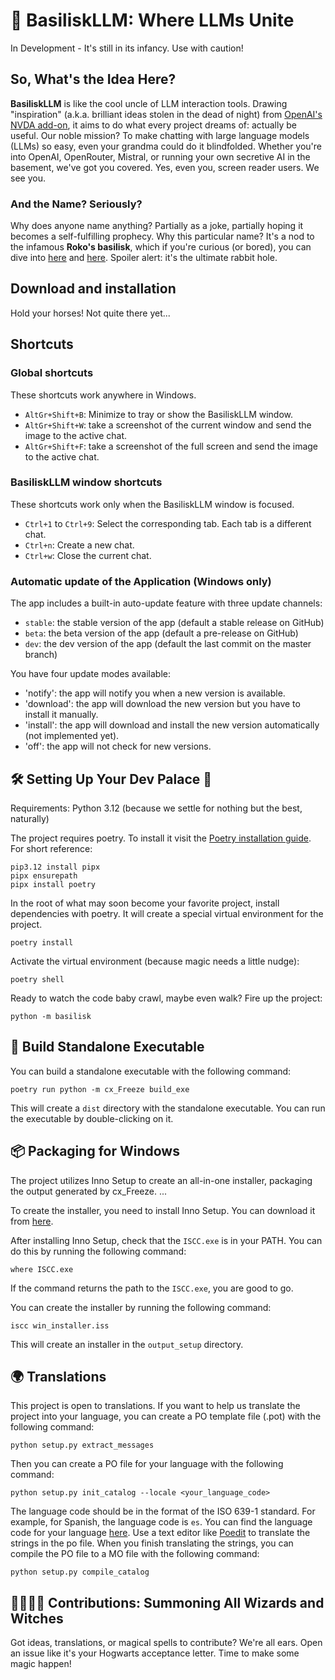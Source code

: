 # 🐍 BasiliskLLM: Where LLMs Unite

In Development - It's still in its infancy. Use with caution!

## So, What's the Idea Here?

**BasiliskLLM** is like the cool uncle of LLM interaction tools. Drawing "inspiration" (a.k.a. brilliant ideas stolen in the dead of night) from [OpenAI's NVDA add-on](https://github.com/aaclause/nvda-OpenAI/), it aims to do what every project dreams of: actually be useful. Our noble mission? To make chatting with large language models (LLMs) so easy, even your grandma could do it blindfolded. Whether you're into OpenAI, OpenRouter, Mistral, or running your own secretive AI in the basement, we've got you covered. Yes, even you, screen reader users. We see you.

### And the Name? Seriously?

Why does anyone name anything? Partially as a joke, partially hoping it becomes a self-fulfilling prophecy. Why this particular name? It's a nod to the infamous **Roko's basilisk**, which if you're curious (or bored), you can dive into [here](https://en.wikipedia.org/wiki/Roko%27s_basilisk) and [here](https://www.lesswrong.com/tag/rokos-basilisk). Spoiler alert: it's the ultimate rabbit hole.

## Download and installation

Hold your horses! Not quite there yet...

## Shortcuts

### Global shortcuts

These shortcuts work anywhere in Windows.

- `AltGr+Shift+B`: Minimize to tray or show the BasiliskLLM window.
- `AltGr+Shift+W`: take a screenshot of the current window and send the image to the active chat.
- `AltGr+Shift+F`: take a screenshot of the full screen and send the image to the active chat.

### BasiliskLLM window shortcuts

These shortcuts work only when the BasiliskLLM window is focused.

- `Ctrl+1` to `Ctrl+9`: Select the corresponding tab. Each tab is a different chat.
- `Ctrl+n`: Create a new chat.
- `Ctrl+w`: Close the current chat.

### Automatic update of the Application (Windows only)

The app includes a built-in auto-update feature with three update channels:

- `stable`: the stable version of the app (default a stable release on GitHub)
- `beta`: the beta version of the app (default a pre-release on GitHub)
- `dev`: the dev version of the app (default the last commit on the master branch)

You have four update modes available:

- 'notify': the app will notify you when a new version is available.
- 'download': the app will download the new version but you have to install it manually.
- 'install': the app will download and install the new version automatically (not implemented yet).
- 'off': the app will not check for new versions.

## 🛠 Setting Up Your Dev Palace 🏰

Requirements: Python 3.12 (because we settle for nothing but the best, naturally)

The project requires poetry. To install it visit the [Poetry installation guide](https://python-poetry.org/docs/#installing-with-pipx).
For short reference:

```shell
pip3.12 install pipx
pipx ensurepath
pipx install poetry
```

In the root of what may soon become your favorite project, install dependencies with poetry. It will create a special virtual environment for the project.

```shell
poetry install
```

Activate the virtual environment (because magic needs a little nudge):

```shell
poetry shell
```

Ready to watch the code baby crawl, maybe even walk? Fire up the project:

```shell
python -m basilisk
```

## 🚀 Build Standalone Executable

You can build a standalone executable with the following command:

```shell
poetry run python -m cx_Freeze build_exe
```

This will create a `dist` directory with the standalone executable. You can run the executable by double-clicking on it.

## 📦 Packaging for Windows

The project utilizes Inno Setup to create an all-in-one installer, packaging the output generated by cx_Freeze. ...

To create the installer, you need to install Inno Setup. You can download it from [here](https://www.jrsoftware.org/isdl.php).

After installing Inno Setup, check that the `ISCC.exe` is in your PATH. You can do this by running the following command:

```shell
where ISCC.exe
```

If the command returns the path to the `ISCC.exe`, you are good to go.

You can create the installer by running the following command:

```shell
iscc win_installer.iss
```

This will create an installer in the `output_setup` directory.

## 🌍 Translations

This project is open to translations. If you want to help us translate the project into your language, you can create a PO template file (.pot) with the following command:

```shell
python setup.py extract_messages
```

Then you can create a PO file for your language with the following command:

```shell
python setup.py init_catalog --locale <your_language_code>
```

The language code should be in the format of the ISO 639-1 standard. For example, for Spanish, the language code is `es`. You can find the language code for your language [here](https://en.wikipedia.org/wiki/List_of_ISO_639-1_codes).
Use a text editor like [Poedit](https://poedit.net/) to translate the strings in the po file. When you finish translating the strings, you can compile the PO file to a MO file with the following command:

```shell
python setup.py compile_catalog
```

## 🧙‍♂️🧙‍♀️ Contributions: Summoning All Wizards and Witches

Got ideas, translations, or magical spells to contribute? We're all ears. Open an issue like it's your Hogwarts acceptance letter. Time to make some magic happen!
